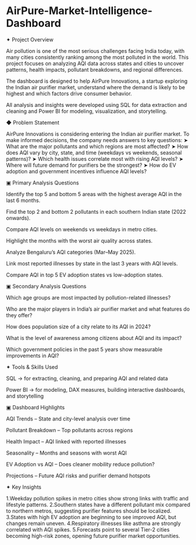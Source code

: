 # AirPure-Market-Intelligence-Dashboard

✦ Project Overview

Air pollution is one of the most serious challenges facing India today, with many cities consistently ranking among the most polluted in the world. This project focuses on analyzing AQI data across states and cities to uncover patterns, health impacts, pollutant breakdowns, and regional differences.

The dashboard is designed to help AirPure Innovations, a startup exploring the Indian air purifier market, understand where the demand is likely to be highest and which factors drive consumer behavior.

All analysis and insights were developed using SQL for data extraction and cleaning and Power BI for modeling, visualization, and storytelling.

◆ Problem Statement

AirPure Innovations is considering entering the Indian air purifier market. To make informed decisions, the company needs answers to key questions:
➤ What are the major pollutants and which regions are most affected?
➤ How does AQI vary by city, state, and time (weekdays vs weekends, seasonal patterns)?
➤ Which health issues correlate most with rising AQI levels?
➤ Where will future demand for purifiers be the strongest?
➤ How do EV adoption and government incentives influence AQI levels?

▣ Primary Analysis Questions

Identify the top 5 and bottom 5 areas with the highest average AQI in the last 6 months.

Find the top 2 and bottom 2 pollutants in each southern Indian state (2022 onwards).

Compare AQI levels on weekends vs weekdays in metro cities.

Highlight the months with the worst air quality across states.

Analyze Bengaluru’s AQI categories (Mar–May 2025).

Link most reported illnesses by state in the last 3 years with AQI levels.

Compare AQI in top 5 EV adoption states vs low-adoption states.

▣ Secondary Analysis Questions

Which age groups are most impacted by pollution-related illnesses?

Who are the major players in India’s air purifier market and what features do they offer?

How does population size of a city relate to its AQI in 2024?

What is the level of awareness among citizens about AQI and its impact?

Which government policies in the past 5 years show measurable improvements in AQI?

✦ Tools & Skills Used

SQL → for extracting, cleaning, and preparing AQI and related data

Power BI → for modeling, DAX measures, building interactive dashboards, and storytelling

▣ Dashboard Highlights

AQI Trends – State and city-level analysis over time

Pollutant Breakdown – Top pollutants across regions

Health Impact – AQI linked with reported illnesses

Seasonality – Months and seasons with worst AQI

EV Adoption vs AQI – Does cleaner mobility reduce pollution?

Projections – Future AQI risks and purifier demand hotspots

✦ Key Insights

1.Weekday pollution spikes in metro cities show strong links with traffic and lifestyle patterns.
2.Southern states have a different pollutant mix compared to northern metros, suggesting purifier features should be localized.
3.States with high EV adoption are beginning to see improved AQI, but changes remain uneven.
4.Respiratory illnesses like asthma are strongly correlated with AQI spikes.
5.Forecasts point to several Tier-2 cities becoming high-risk zones, opening future purifier market opportunities.
